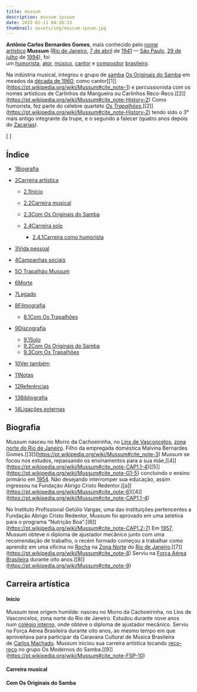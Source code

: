 ```yaml
---
title: mussum
description: mussum ipsuum
date: 2022-02-11 04:26:13
thumbnail: assets/img/mussum-ipsum.jpg
---
```

**Antônio Carlos Bernardes Gomes**, mais conhecido pelo [nome artístico](https://pt.wikipedia.org/wiki/Nome_art%C3%ADstico "Nome artístico") **Mussum** ([Rio de Janeiro](https://pt.wikipedia.org/wiki/Rio_de_Janeiro "Rio de Janeiro"), [7 de abril](https://pt.wikipedia.org/wiki/7_de_abril "7 de abril") de [1941](https://pt.wikipedia.org/wiki/1941 "1941") — [São Paulo](https://pt.wikipedia.org/wiki/S%C3%A3o_Paulo "São Paulo"), [29 de julho](https://pt.wikipedia.org/wiki/29_de_julho "29 de julho") de [1994](https://pt.wikipedia.org/wiki/1994 "1994")), foi um [humorista](https://pt.wikipedia.org/wiki/Com%C3%A9dia "Comédia"), [ator](https://pt.wikipedia.org/wiki/Ator "Ator"), [músico](https://pt.wikipedia.org/wiki/M%C3%BAsico "Músico"), [cantor](https://pt.wikipedia.org/wiki/Canto_(m%C3%BAsica) "Canto (música)") e [compositor](https://pt.wikipedia.org/wiki/Compositor "Compositor") [brasileiro](https://pt.wikipedia.org/wiki/Brasileiros "Brasileiros").

Na indústria musical, integrou o grupo de [samba](https://pt.wikipedia.org/wiki/Samba "Samba") [Os Originais do Samba](https://pt.wikipedia.org/wiki/Os_Originais_do_Samba "Os Originais do Samba") em meados da [década de 1960](https://pt.wikipedia.org/wiki/D%C3%A9cada_de_1960 "Década de 1960"), como cantor[\[1]](https://pt.wikipedia.org/wiki/Mussum#cite_note-1) e percussionista com os nomes artísticos de Carlinhos da Mangueira ou Carlinhos Reco-Reco.[\[2]](https://pt.wikipedia.org/wiki/Mussum#cite_note-History-2) Como humorista, fez parte do célebre quarteto *[Os Trapalhões](https://pt.wikipedia.org/wiki/Os_Trapalh%C3%B5es "Os Trapalhões"),*[\[2]](https://pt.wikipedia.org/wiki/Mussum#cite_note-History-2) tendo sido o 3° mais antigo integrante da trupe, e o segundo a falecer (quatro anos depois do [Zacarias](https://pt.wikipedia.org/wiki/Zacarias_(comediante) "Zacarias (comediante)")).

\[ ]

## Índice

* [1Biografia](https://pt.wikipedia.org/wiki/Mussum#Biografia)
* [2Carreira artística](https://pt.wikipedia.org/wiki/Mussum#Carreira_art%C3%ADstica)

  * [2.1Início](https://pt.wikipedia.org/wiki/Mussum#In%C3%ADcio)
  * [2.2Carreira musical](https://pt.wikipedia.org/wiki/Mussum#Carreira_musical)
  * [2.3Com Os Originais do Samba](https://pt.wikipedia.org/wiki/Mussum#Com_Os_Originais_do_Samba)
  * [2.4Carreira solo](https://pt.wikipedia.org/wiki/Mussum#Carreira_solo)

    * [2.4.1Carreira como humorista](https://pt.wikipedia.org/wiki/Mussum#Carreira_como_humorista)
* [3Vida pessoal](https://pt.wikipedia.org/wiki/Mussum#Vida_pessoal)
* [4Campanhas sociais](https://pt.wikipedia.org/wiki/Mussum#Campanhas_sociais)
* [5O Trapalhão Mussum](https://pt.wikipedia.org/wiki/Mussum#O_Trapalh%C3%A3o_Mussum)
* [6Morte](https://pt.wikipedia.org/wiki/Mussum#Morte)
* [7Legado](https://pt.wikipedia.org/wiki/Mussum#Legado)
* [8Filmografia](https://pt.wikipedia.org/wiki/Mussum#Filmografia)

  * [8.1Com Os Trapalhões](https://pt.wikipedia.org/wiki/Mussum#Com_Os_Trapalh%C3%B5es)
* [9Discografia](https://pt.wikipedia.org/wiki/Mussum#Discografia)

  * [9.1Solo](https://pt.wikipedia.org/wiki/Mussum#Solo)
  * [9.2Com Os Originais do Samba](https://pt.wikipedia.org/wiki/Mussum#Com_Os_Originais_do_Samba_2)
  * [9.3Com Os Trapalhões](https://pt.wikipedia.org/wiki/Mussum#Com_Os_Trapalh%C3%B5es_2)
* [10Ver também](https://pt.wikipedia.org/wiki/Mussum#Ver_tamb%C3%A9m)
* [11Notas](https://pt.wikipedia.org/wiki/Mussum#Notas)
* [12Referências](https://pt.wikipedia.org/wiki/Mussum#Refer%C3%AAncias)
* [13Bibliografia](https://pt.wikipedia.org/wiki/Mussum#Bibliografia)
* [14Ligações externas](https://pt.wikipedia.org/wiki/Mussum#Liga%C3%A7%C3%B5es_externas)

## Biografia

Mussum nasceu no Morro da Cachoeirinha, no [Lins de Vasconcelos](https://pt.wikipedia.org/wiki/Lins_de_Vasconcelos_(bairro_do_Rio_de_Janeiro) "Lins de Vasconcelos (bairro do Rio de Janeiro)"), [zona norte do Rio de Janeiro](https://pt.wikipedia.org/wiki/Zona_Norte_(Rio_de_Janeiro) "Zona Norte (Rio de Janeiro)"). Filho da empregada doméstica Malvina Bernardes Gomes.[\[3]](https://pt.wikipedia.org/wiki/Mussum#cite_note-3) Mussum se focou nos estudos, repassando os ensinamentos para a sua mãe,[\[4]](https://pt.wikipedia.org/wiki/Mussum#cite_note-CAP1.1-4)[\[5]](https://pt.wikipedia.org/wiki/Mussum#cite_note-G1-5) concluindo o ensino primário em [1954](https://pt.wikipedia.org/wiki/1954 "1954"). Não desejando interromper sua educação, assim ingressou na Fundação Abrigo Cristo Redentor.[\[a]](https://pt.wikipedia.org/wiki/Mussum#cite_note-6)[\[4]](https://pt.wikipedia.org/wiki/Mussum#cite_note-CAP1.1-4)

No Instituto Profissional Getúlio Vargas, uma das instituições pertencentes a Fundação Abrigo Cristo Redentor, Mussum foi aprovado em uma seletiva para o programa "Nutrição Boa".[\[6]](https://pt.wikipedia.org/wiki/Mussum#cite_note-CAP1.2-7) Em [1957](https://pt.wikipedia.org/wiki/1957 "1957"), Mussum obteve o diploma de ajustador mecânico junto com uma recomendação de trabalho, o recém formado começou a trabalhar como aprendiz em uma oficina no [Rocha](https://pt.wikipedia.org/wiki/Rocha_(bairro_do_Rio_de_Janeiro) "Rocha (bairro do Rio de Janeiro)") na [Zona Norte](https://pt.wikipedia.org/wiki/Zona_Norte_(Rio_de_Janeiro) "Zona Norte (Rio de Janeiro)") do [Rio de Janeiro](https://pt.wikipedia.org/wiki/Rio_de_Janeiro "Rio de Janeiro").[\[7]](https://pt.wikipedia.org/wiki/Mussum#cite_note-8) Serviu na [Força Aérea Brasileira](https://pt.wikipedia.org/wiki/For%C3%A7a_A%C3%A9rea_Brasileira "Força Aérea Brasileira") durante oito anos.[\[8]](https://pt.wikipedia.org/wiki/Mussum#cite_note-9)

## Carreira artística

#### Início

Mussum teve origem humilde: nasceu no Morro da Cachoeirinha, no Lins de Vasconcelos, zona norte do Rio de Janeiro. Estudou durante nove anos num [colégio interno](https://pt.wikipedia.org/wiki/Col%C3%A9gio_interno "Colégio interno"), onde obteve o diploma de ajustador mecânico. Serviu na Força Aérea Brasileira durante oito anos, ao mesmo tempo em que aproveitava para participar da Caravana Cultural de Música Brasileira de [Carlos Machado](https://pt.wikipedia.org/wiki/Carlos_Machado_(produtor) "Carlos Machado (produtor)"). Mussum iniciou sua carreira artística tocando [reco-reco](https://pt.wikipedia.org/wiki/Reco-reco "Reco-reco") no grupo Os Modernos do Samba.[\[9]](https://pt.wikipedia.org/wiki/Mussum#cite_note-FSP-10)

#### Carreira musical

#### Com Os Originais do Samba